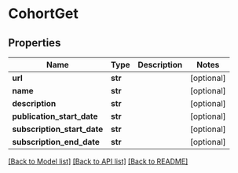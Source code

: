 # CohortGet

## Properties
Name | Type | Description | Notes
------------ | ------------- | ------------- | -------------
**url** | **str** |  | [optional] 
**name** | **str** |  | [optional] 
**description** | **str** |  | [optional] 
**publication_start_date** | **str** |  | [optional] 
**subscription_start_date** | **str** |  | [optional] 
**subscription_end_date** | **str** |  | [optional] 

[[Back to Model list]](../README.md#documentation-for-models) [[Back to API list]](../README.md#documentation-for-api-endpoints) [[Back to README]](../README.md)



